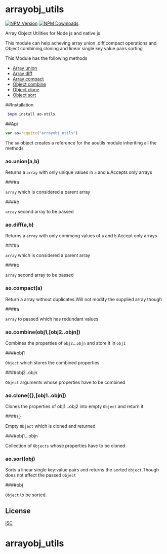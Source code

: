 # arrayobj_utils

[![NPM Version][npm-image]][npm-url]
[![NPM Downloads][downloads-image]][downloads-url]

Array Object Utilities for Node js and native js 

This module can help acheving array union ,diff,compact operations and Object combining,cloning and linear single key value pairs sorting

This Module has the following methods

 * [Array union](#aounionab)
 * [Array diff](#aodiffab)
 * [Array compact](#aocompacta)
 * [Object combine](#aocombineobj1obj2)
 * [Object clone](#aoclone{}obj1)
 * [Object sort](#aosortobj)

##Installation

```sh 
 $npm install ao-utils
```

##Api
```js
var ao=require("arrayobj_utils")
```

The `ao` object creates a reference for the aoutils module inheriting all the methods

### ao.union(a,b)

Returns a `array` with only unique values in `a` and `b`.Accepts only arrays

####a

`array` which is considered a parent array

####b

`array` second array to be passed

### ao.diff(a,b)

Returns a `array` with only commong values of `a` and `b`.Accept only arrays

####a

`array` which is considered a parent array

####b

`array` second array to be passed

### ao.compact(a)

Return a array without duplicates.Will not modify the supplied array though

####a

`array` to passed which has redundant values

### ao.combine(obj1,[obj2..objn])

Combines the properties of `obj2`...`objn` and store it in `obj1`

####obj1

`Object` which stores the combined properties

####obj2..objn

`Object` arguments whose properties have to be combined

### ao.clone({},[obj1..objn])

Clones the properties of obj1...obj2 into empty `Object` and return it

####`{}`

Empty `Object` which is cloned and returned

####obj1...objn

Collection of `Objects` whose properties have to be cloned

### ao.sort(obj)

Sorts a linear single key:value pairs and returns the sorted `object`.Though does not affect the passed `Object`

####obj

`Object` to be sorted.

## License

[ISC](LICENSE)

[npm-image]: https://img.shields.io/npm/v/arrayobj_utils.svg
[npm-url]: https://npmjs.org/package/arrayobj_utils
[downloads-image]: https://img.shields.io/npm/dm/arrayobj_utils.svg
[downloads-url]: https://npmjs.org/package/arrayobj_utils
# arrayobj_utils
